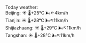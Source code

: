 Today weather:  
Beijing: ☀️ 🌡️+25°C 🌬️←4km/h  
Tianjin: ☀️ 🌡️+28°C 🌬️↖11km/h  
Shijiazhuang: ☀️ 🌡️+29°C 🌬️↖11km/h  
Tangshan: ☀️ 🌡️+28°C 🌬️↖11km/h  

